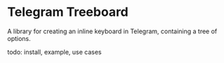 # Telegram Treeboard
A library for creating an inline keyboard in Telegram, containing a tree of options.

todo: install, example, use cases